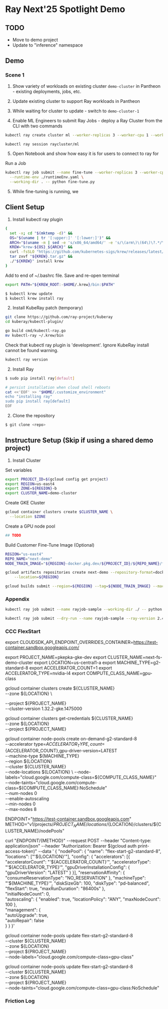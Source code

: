 # Ray Next'25 Spotlight Demo

## TODO
* Move to demo project
* Update to "inference" namespace

## Demo

### Scene 1

1. Show variety of workloads on existing cluster `demo-cluster` in Pantheon - existing deployments, jobs, etc.

2. Update existing cluster to support Ray workloads in Pantheon

3. While waiting for cluster to update - switch to `demo-cluster-1`

4. Enable ML Engineers to submit Ray Jobs - deploy a Ray Cluster from the CLI with two commands

```bash
kubectl ray create cluster ml --worker-replicas 3 --worker-cpu 1 --worker-gpu 1 --image rayproject/ray:2.41.0-py312-gpu
```

```bash
kubectl ray session raycluster/ml
```

5. Open Notebook and show how easy it is for users to connect to ray for 

Run a Job
```bash
kubectl ray job submit --name fine-tune --worker-replicas 3 --worker-cpu 1 --worker-gpu 1 \
  --runtime-env ./runtimeEnv.yaml \
  --working-dir . -- python fine-tune.py
```
5. While fine-tuning is running, we 



## Client Setup

1. Install kubectl ray plugin

```bash
(
  set -x; cd "$(mktemp -d)" &&
  OS="$(uname | tr '[:upper:]' '[:lower:]')" &&
  ARCH="$(uname -m | sed -e 's/x86_64/amd64/' -e 's/\(arm\)\(64\)\?.*/\1\2/' -e 's/aarch64$/arm64/')" &&
  KREW="krew-${OS}_${ARCH}" &&
  curl -fsSLO "https://github.com/kubernetes-sigs/krew/releases/latest/download/${KREW}.tar.gz" &&
  tar zxvf "${KREW}.tar.gz" &&
  ./"${KREW}" install krew
)
```

Add to end of ~/.bashrc file.  Save and re-open terminal
```bash
export PATH="${KREW_ROOT:-$HOME/.krew}/bin:$PATH"
```

```bash
$ kubectl krew update
$ kubectl krew install ray
```

2. Install KubeRay patch (temporary)

```bash
git clone https://github.com/ray-project/kuberay
cd kuberay/kubectl-plugin/
```

```bash
go build cmd/kubectl-ray.go
mv kubectl-ray ~/.krew/bin
```

Check that kubectl ray plugin is 'development'. Ignore KubeRay install cannot be found warning.
```bash
kubectl ray version
```

2. Install Ray

```bash
$ sudo pip install ray[default]
```

```bash
# persist installation when cloud shell reboots
cat <<'EOF' >> "$HOME/.customize_environment"
echo "installing ray"
sudo pip install ray[default]
EOF
```
<!-- 3. Install Kubernetes Python client

```bash
$ pip install kubernetes
``` -->

2. Clone the repository

```bash
$ git clone <repo>
```

## Instructure Setup (Skip if using a shared demo project)

1. Install Cluster

Set variables
```bash
export PROJECT_ID=$(gcloud config get project)
export REGION=us-east4
export ZONE=${REGION}-b
export CLUSTER_NAME=demo-cluster
```

Create GKE Cluster
```bash
gcloud container clusters create $CLUSTER_NAME \
  --location $ZONE
```

Create a GPU node pool
```bash
## TODO
```

Build Customer Fine-Tune Image (Optional)
```bash
REGION="us-east4"
REPO_NAME="next-demo"
NODE_TRAIN_IMAGE="${REGION}-docker.pkg.dev/${PROJECT_ID}/${REPO_NAME}/fine-tune:v1"
```

```bash
gcloud artifacts repositories create next-demo --repository-format=docker \
    --location=${REGION}
```

```bash
gcloud builds submit --region=${REGION} --tag=${NODE_TRAIN_IMAGE} --machine-type=${BUILD_MACHINE_TYPE} --timeout=3600 .
```

### Appendix
```bash
kubectl ray job submit --name rayjob-sample --working-dir ./ -- python my_script.py
```

```bash
kubectl ray job submit --dry-run --name rayjob-sample --ray-version 2.41.0 --image rayproject/ray:2.41.0 --head-cpu 1 --head-memory 5Gi --worker-replicas 3 --worker-cpu 1 --worker-memory 5Gi --runtime-env ./runtimeEnv.yaml  -- python my_script.py
```

### CCC FlexStart

export CLOUDSDK_API_ENDPOINT_OVERRIDES_CONTAINER=https://test-container.sandbox.googleapis.com/


<!-- export PROJECT_NAME=gke-batch-team -->
export PROJECT_NAME=pkepka-gke-dev
export CLUSTER_NAME=next-fs-demo-cluster
export LOCATION=us-central1-a
export MACHINE_TYPE=g2-standard-8
export ACCELERATOR_COUNT=1
export ACCELERATOR_TYPE=nvidia-l4
export COMPUTE_CLASS_NAME=gpu-class

<!-- gcloud compute networks create broyal-default --project=gke-batch-team --subnet-mode=auto -->

gcloud container clusters create ${CLUSTER_NAME} \
  --zone ${LOCATION} \

  --project ${PROJECT_NAME} \
  --cluster-version 1.32.2-gke.1475000

gcloud container clusters get-credentials ${CLUSTER_NAME} \
  --zone ${LOCATION} \
  --project ${PROJECT_NAME}

gcloud container node-pools create on-demand-g2-standard-8 \
  --accelerator type=${ACCELERATOR_TYPE},count=${ACCELERATOR_COUNT},gpu-driver-version=LATEST \
  --machine-type ${MACHINE_TYPE} \
  --region ${LOCATION} \
  --cluster ${CLUSTER_NAME} \
  --node-locations ${LOCATION} \
  --node-labels="cloud.google.com/compute-class=${COMPUTE_CLASS_NAME}" \
  --node-taints="cloud.google.com/compute-class=${COMPUTE_CLASS_NAME}:NoSchedule" \
  --num-nodes 0 \
  --enable-autoscaling \
  --min-nodes 0 \
  --max-nodes 8

ENDPOINT="https://test-container.sandbox.googleapis.com"
METHOD="v1/projects/${PROJECT_NAME}/locations/${LOCATION}/clusters/${CLUSTER_NAME}/nodePools"

curl "${ENDPOINT}/${METHOD}" --request POST --header "Content-type: application/json" --header "Authorization: Bearer $(gcloud auth print-access-token)" --data '
{
  "nodePool": {
    "name": "flex-start-g2-standard-8",
    "locations": ["'${LOCATION}'"],
    "config": {
      "accelerators": [{
        "acceleratorCount": "'${ACCELERATOR_COUNT}'",
        "acceleratorType": "'${ACCELERATOR_TYPE}'",
        "gpuDriverInstallationConfig": {
          "gpuDriverVersion": "LATEST"
        }
      }],
      "reservationAffinity": {
        "consumeReservationType": "NO_RESERVATION"
      },
      "machineType": "'${MACHINE_TYPE}'",
      "diskSizeGb": 100,
      "diskType": "pd-balanced",
      "flexStart": true,
      "maxRunDuration": "86400s" 
    },                                                         
    "initialNodeCount": 0,                              
    "autoscaling": {
      "enabled": true,
      "locationPolicy": "ANY",
      "maxNodeCount": 100
    },                           
    "management": {                                            
      "autoUpgrade": true,                        
      "autoRepair": false                     
    }
  }
}'

gcloud container node-pools update flex-start-g2-standard-8 \
  --cluster ${CLUSTER_NAME} \
  --zone ${LOCATION} \
  --project ${PROJECT_NAME} \
  --node-labels="cloud.google.com/compute-class=gpu-class"

gcloud container node-pools update flex-start-g2-standard-8 \
  --cluster ${CLUSTER_NAME} \
  --zone ${LOCATION} \
  --project ${PROJECT_NAME} \
  --node-taints="cloud.google.com/compute-class=gpu-class:NoSchedule"



### Friction Log
